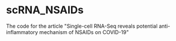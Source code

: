 # scRNA_NSAIDs
The code for the article "Single-cell RNA-Seq reveals potential anti-inflammatory mechanism of NSAIDs on COVID-19"
